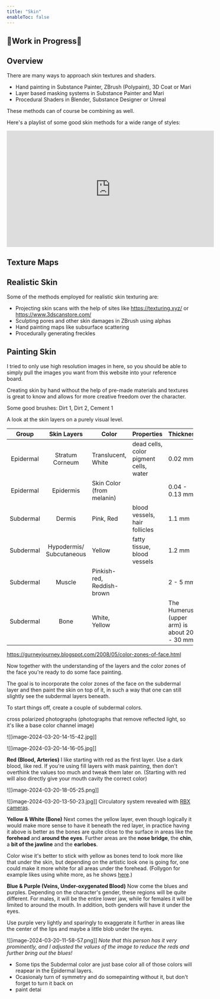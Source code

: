 ```yaml
---
title: "Skin"
enableToc: false
---
```


## 🚧Work in Progress🚧

## Overview
There are many ways to approach skin textures and shaders.

- Hand painting in Substance Painter, ZBrush (Polypaint), 3D Coat or Mari
- Layer based masking systems in Substance Painter and Mari
- Procedural Shaders in Blender, Substance Designer or Unreal

These methods can of course be combining as well.

Here's a playlist of some good skin methods for a wide range of styles:

<iframe width="560" height="315" src="https://www.youtube-nocookie.com/embed/videoseries?si=C6iJ-XVRES9_1g1Q&amp;list=PLveghVPT3X7aLwvda15IsIOOem3ABQ-0o" title="YouTube video player" frameborder="0" allow="accelerometer; autoplay; clipboard-write; encrypted-media; gyroscope; picture-in-picture; web-share" allowfullscreen></iframe>


## Texture Maps

## Realistic Skin

Some of the methods employed for realistic skin texturing are:

- Projecting skin scans with the help of sites like https://texturing.xyz/ or https://www.3dscanstore.com/
- Sculpting pores and other skin damages in ZBrush using alphas
- Hand painting maps like subsurface scattering
- Procedurally generating freckles




## Painting Skin

I tried to only use high resolution images in here, so you should be able to simply pull the images you want from this website into your reference board.


Creating skin by hand without the help of pre-made materials and textures is great to know and allows for more creative freedom over the character.



Some good brushes: Dirt 1, Dirt 2, Cement 1


A look at the skin layers on a purely visual level.

|   Group   |       Skin Layers        | Color                      | Properties                             | Thickness                                   |
| :-------: | :----------------------: | -------------------------- | -------------------------------------- | ------------------------------------------- |
| Epidermal |     Stratum Corneum      | Translucent, White         | dead cells, color pigment cells, water | 0.02 mm                                     |
| Epidermal |        Epidermis         | Skin Color (from melanin)  |                                        | 0.04 - 0.13 mm                              |
| Subdermal |          Dermis          | Pink, Red                  | blood vessels, hair follicles          | 1.1 mm                                      |
| Subdermal | Hypodermis/ Subcutaneous | Yellow                     | fatty tissue, blood vessels            | 1.2 mm                                      |
| Subdermal |          Muscle          | Pinkish-red, Reddish-brown |                                        | 2 - 5 mm                                    |
| Subdermal |           Bone           | White, Yellow              |                                        | The Humerus (upper arm) is about 20 - 30 mm |
https://gurneyjourney.blogspot.com/2008/05/color-zones-of-face.html

Now together with the understanding of the layers and the color zones of the face you're ready to do some face painting.

The goal is to incorporate the color zones of the face on the subdermal layer and then paint the skin on top of it, in such a way that one can still slightly see the subdermal layers beneath.

To start things off, create a couple of subdermal colors.


cross polarized photographs (photographs that remove reflected light, so it's like a base color channel image)

![[image-2024-03-20-14-15-42.jpg]]

![[image-2024-03-20-14-16-05.jpg]]



**Red (Blood, Arteries)**
I like starting with red as the first layer. Use a dark blood, like red. If you're using fill layers with mask painting, then don't overthink the values too much and tweak them later on. (Starting with red will also directly give your mouth cavity the correct color)

![[image-2024-03-20-18-05-25.png]]

![[image-2024-03-20-13-50-23.jpg]]
Circulatory system revealed with [RBX cameras](https://www.canfieldsci.com/FileLibrary/RBX%20tech%20overview-LoRz1.pdf).


**Yellow & White (Bone)**
Next comes the yellow layer, even though logically it would make more sense to have it beneath the red layer, in practice having it above is better as the bones are quite close to the surface in areas like the **forehead** and **around the eyes**. Further areas are the **nose bridge**, the **chin**, a **bit of the jawline** and the **earlobes**.

Color wise it's better to stick with yellow as bones tend to look more like that under the skin, but depending on the artistic look one is going for, one could make it more white for all areas under the forehead. (Follygon for example likes using white more, as he shows [here](https://youtu.be/0IlcgeJSNzY?si=LSSn_N8p4fOUep34&t=346).)

**Blue & Purple (Veins, Under-oxygenated Blood)**
Now come the blues and purples. Depending on the character's gender, these regions will be quite different. For males, it will be the entire lower jaw, while for females it will be limited to around the mouth. In addition, both genders will have it under the eyes.

Use purple very lightly and sparingly to exaggerate it further in areas like the center of the lips and maybe a little blob under the eyes.

![[image-2024-03-20-11-58-57.png]]
_Note that this person has it very prominently, and I adjusted the values of the image to reduce the reds and further bring out the blues!_




- Some tips the Subdermal color are just base color all of those colors will reapear in the Epidermal layers.
- Ocasionaly turn of symmetry and do somepainting without it, but don't forget to turn it back on
- paint detai